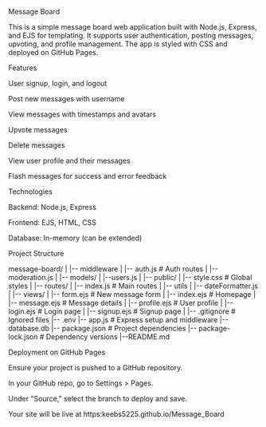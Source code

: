 Message Board 

This is a simple message board web application built with Node.js, Express, and EJS for templating. It supports user authentication, posting messages, upvoting, and profile management. The app is styled with CSS and deployed on GitHub Pages.

Features

User signup, login, and logout

Post new messages with username

View messages with timestamps and avatars

Upvote messages

Delete messages

View user profile and their messages

Flash messages for success and error feedback



Technologies

Backend: Node.js, Express

Frontend: EJS, HTML, CSS

Database: In-memory (can be extended)



Project Structure

message-board/
|
|-- middleware
|   |-- auth.js                      # Auth routes
|   |--moderation.js
|
|-- models/
|   |--users.js
|
|-- public/
|   |-- style.css                    # Global styles
|
|-- routes/
|   |-- index.js                     # Main routes
|
|-- utils
|   |-- dateFormatter.js
|
|-- views/
|   |-- form.ejs                     # New message form
|   |-- index.ejs                    # Homepage
|   |-- message.ejs                  # Message details
|   |-- profile.ejs                  # User profile
|   |-- login.ejs                    # Login page
|   |-- signup.ejs                   # Signup page
|
|-- .gitignore                       # Ignored files
|-- .env
|-- app.js                           # Express setup and middleware
|-- database.db
|-- package.json                     # Project dependencies
|-- package-lock.json                # Dependency versions
|--README.md



Deployment on GitHub Pages

Ensure your project is pushed to a GitHub repository.

In your GitHub repo, go to Settings > Pages.

Under "Source," select the branch to deploy and save.

Your site will be live at https:keebs5225.github.io/Message_Board